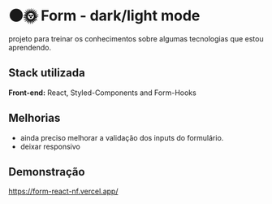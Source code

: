 
# 🌑🌞 Form - dark/light mode

projeto para treinar os conhecimentos sobre algumas tecnologias que estou aprendendo.





## Stack utilizada

**Front-end:** React, Styled-Components and Form-Hooks 



## Melhorias

- ainda preciso melhorar a validação dos inputs do formulário. 
- deixar responsivo 

## Demonstração

https://form-react-nf.vercel.app/